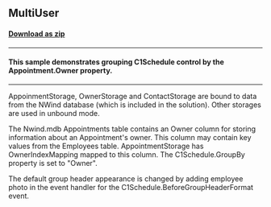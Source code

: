 ## MultiUser
#### [Download as zip](https://grapecity.github.io/DownGit/#/home?url=https://github.com/GrapeCity/ComponentOne-WinForms-Samples/tree/master/NetFramework\Schedule\VB\MultiUser)
____
#### This sample demonstrates grouping C1Schedule control by the Appointment.Owner property.
____
AppoinmentStorage, OwnerStorage and ContactStorage are bound to data from the NWind database (which is included in the solution). Other storages are used in unbound mode.

The Nwind.mdb Appointments table contains an Owner column for storing information about an Appointment's owner.
This column may contain key values from the Employees table.
AppointmentStorage has OwnerIndexMapping mapped to this column.
The C1Schedule.GroupBy property is set to "Owner".

The default group header appearance is changed by adding employee photo in the event handler for the C1Schedule.BeforeGroupHeaderFormat event.
